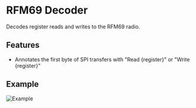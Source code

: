 # RFM69 Decoder
  
Decodes register reads and writes to the RFM69 radio.

## Features

* Annotates the first byte of SPI transfers with "Read {register}" or "Write {register}" 

## Example

![Example](https://raw.githubusercontent.com/newAM/saleae_rfm69_decoder/main/demo.png)
